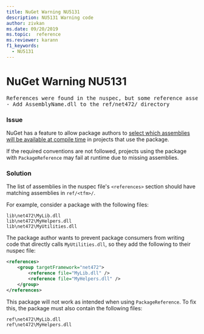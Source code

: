 ```yaml
---
title: NuGet Warning NU5131
description: NU5131 Warning code
author: zivkan
ms.date: 09/20/2019
ms.topic:  reference
ms.reviewer: karann
f1_keywords: 
  - NU5131
---
```


# NuGet Warning NU5131

<pre>References were found in the nuspec, but some reference assemblies were not found in both the nuspec and ref folder. Add the following reference assemblies:
- Add AssemblyName.dll to the ref/net472/ directory</pre>

### Issue

NuGet has a feature to allow package authors to [select which assemblies will be available at compile time](../../create-packages/Select-assemblies-referenced-by-projects.md) in projects that use the package.

If the required conventions are not followed, projects using the package with `PackageReference` may fail at runtime due to missing assemblies.

### Solution

The list of assemblies in the nuspec file's `<references>` section should have matching assemblies in `ref/<tfm>/`.

For example, consider a package with the following files:

```text
lib\net472\MyLib.dll
lib\net472\MyHelpers.dll
lib\net472\MyUtilities.dll
```

The package author wants to prevent package consumers from writing code that directly calls `MyUtilities.dll`, so they add the following to their nuspec file:

```xml
<references>
    <group targetFramework="net472">
        <reference file="MyLib.dll" />
        <reference file="MyHelpers.dll" />
    </group>
</references>
```

This package will not work as intended when using `PackageReference`. To fix this, the package must also contain the following files:

```text
ref\net472\MyLib.dll
ref\net472\MyHelpers.dll
```
